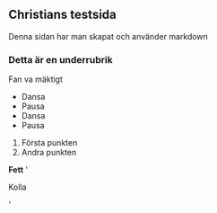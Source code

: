 ## Christians testsida

Denna sidan har man skapat och använder markdown 

### Detta är en underrubrik

Fan va mäktigt

- Dansa
- Pausa
- Dansa
- Pausa

1. Första punkten
2. Andra punkten

**Fett** 
'<div><p>Kolla</p></div>'
